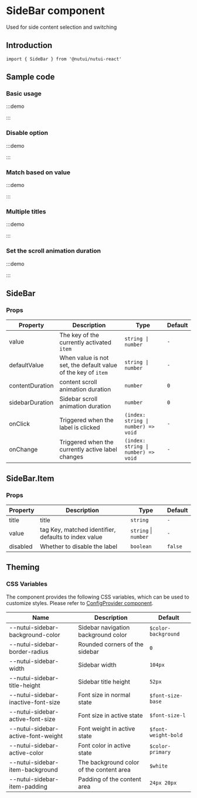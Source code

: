 # SideBar component

Used for side content selection and switching

## Introduction

```tsx
import { SideBar } from '@nutui/nutui-react'
```

## Sample code

### Basic usage

:::demo

<CodeBlock src='h5/demo1.tsx'></CodeBlock>

:::

### Disable option

:::demo

<CodeBlock src='h5/demo2.tsx'></CodeBlock>

:::

### Match based on value

:::demo

<CodeBlock src='h5/demo3.tsx'></CodeBlock>

:::

### Multiple titles

:::demo

<CodeBlock src='h5/demo4.tsx'></CodeBlock>

:::

### Set the scroll animation duration

:::demo

<CodeBlock src='h5/demo5.tsx'></CodeBlock>

:::

## SideBar

### Props

| Property | Description | Type | Default |
| --- | --- | --- | --- |
| value | The key of the currently activated `item` | `string \| number` | `-` |
| defaultValue | When value is not set, the default value of the key of `item` | `string \| number` | `-` |
| contentDuration | content scroll animation duration | `number` | `0` |
| sidebarDuration | Sidebar scroll animation duration | `number` | `0` |
| onClick | Triggered when the label is clicked | `(index: string \| number) => void` | `-` |
| onChange | Triggered when the currently active label changes | `(index: string \| number) => void` | `-` |

## SideBar.Item

### Props

| Property | Description | Type | Default |
| --- | --- | --- | --- |
| title | title | `string` | `-` |
| value | tag Key, matched identifier, defaults to index value | `string` \| `number` | `-` |
| disabled | Whether to disable the label | `boolean` | `false` |

## Theming

### CSS Variables

The component provides the following CSS variables, which can be used to customize styles. Please refer to [ConfigProvider component](#/en-US/component/configprovider).

| Name | Description | Default |
| --- | --- | --- |
| \--nutui-sidebar-background-color | Sidebar navigation background color | `$color-background` |
| \--nutui-sidebar-border-radius | Rounded corners of the sidebar | `0` |
| \--nutui-sidebar-width | Sidebar width | `104px` |
| \--nutui-sidebar-title-height | Sidebar title height | `52px` |
| \--nutui-sidebar-inactive-font-size | Font size in normal state | `$font-size-base` |
| \--nutui-sidebar-active-font-size | Font size in active state | `$font-size-l` |
| \--nutui-sidebar-active-font-weight | Font weight in active state | `$font-weight-bold` |
| \--nutui-sidebar-active-color | Font color in active state | `$color-primary` |
| \--nutui-sidebar-item-background | The background color of the content area | `$white` |
| \--nutui-sidebar-item-padding | Padding of the content area | `24px 20px` |
